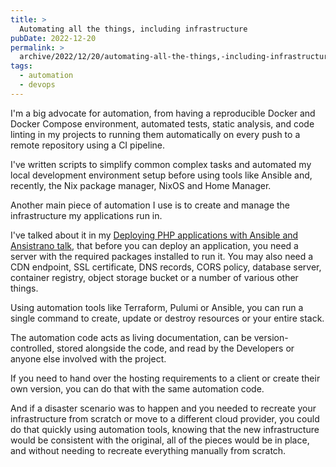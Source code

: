 ```yaml
---
title: >
  Automating all the things, including infrastructure
pubDate: 2022-12-20
permalink: >
  archive/2022/12/20/automating-all-the-things,-including-infrastructure
tags:
  - automation
  - devops
---
```


I'm a big advocate for automation, from having a reproducible Docker and Docker Compose environment, automated tests, static analysis, and code linting in my projects to running them automatically on every push to a remote repository using a CI pipeline.

I've written scripts to simplify common complex tasks and automated my local development environment setup before using tools like Ansible and, recently, the Nix package manager, NixOS and Home Manager.

Another main piece of automation I use is to create and manage the infrastructure my applications run in.

I've talked about it in my [Deploying PHP applications with Ansible and Ansistrano talk](https://www.oliverdavies.uk/talks/deploying-php-ansible-ansistrano), that before you can deploy an application, you need a server with the required packages installed to run it. You may also need a CDN endpoint, SSL certificate, DNS records, CORS policy, database server, container registry, object storage bucket or a number of various other things.

Using automation tools like Terraform, Pulumi or Ansible, you can run a single command to create, update or destroy resources or your entire stack.

The automation code acts as living documentation, can be version-controlled, stored alongside the code, and read by the Developers or anyone else involved with the project.

If you need to hand over the hosting requirements to a client or create their own version, you can do that with the same automation code.

And if a disaster scenario was to happen and you needed to recreate your infrastructure from scratch or move to a different cloud provider, you could do that quickly using automation tools, knowing that the new infrastructure would be consistent with the original, all of the pieces would be in place, and without needing to recreate everything manually from scratch.
